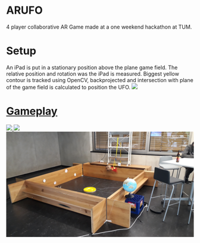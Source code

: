 # ARUFO
4 player collaborative AR Game made at a one weekend hackathon at TUM. 

# Setup
An iPad is put in a stationary position above the plane game field. The relative position and rotation was the iPad is measured. Biggest yellow contour is tracked using OpenCV, backprojected and intersection with plane of the game field is calculated to position the UFO.
<a href="#"><img src="Screenshots/ARUFO-Poster.jpg"/>
  
# Gameplay
<a href="#"><img src="Screenshots/ingame.gif"/>
<a href="#"><img src="Screenshots/live.gif"/>
<a href="#"><img src="Screenshots/20190505_154807.jpg"/>
